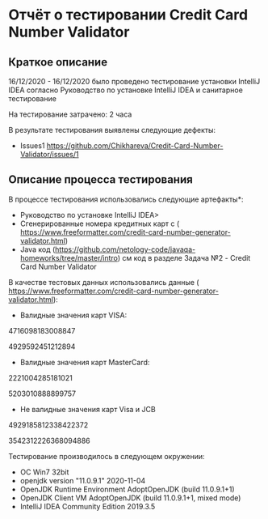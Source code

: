# Отчёт о тестировании Credit Card Number Validator
## Краткое описание
16/12/2020 - 16/12/2020 было проведено тестирование установки IntelliJ IDEA согласно Руководство по установке IntelliJ IDEA и санитарное тестирование  

На тестирование затрачено: 2 часа

В результате тестирования выявлены следующие дефекты:

* Issues1 https://github.com/Chikhareva/Credit-Card-Number-Validator/issues/1


## Описание процесса тестирования
В процессе тестирования использовались следующие артефакты*:

* Руководство по установке IntelliJ IDEA>
* Сгенерированные номера кредитных карт с  ( https://www.freeformatter.com/credit-card-number-generator-validator.html)
* Java код (https://github.com/netology-code/javaqa-homeworks/tree/master/intro) см код в разделе Задача №2 - Credit Card Number Validator

В качестве тестовых данных использовались данные ( https://www.freeformatter.com/credit-card-number-generator-validator.html):

* Валидные значения карт VISA:

4716098183008847

4929592451212894
* Валидные значения карт MasterCard:

2221004285181021

5203010888899757

* Не валидные значения карт Visa и JCB

4929185812338422372

3542312226368094886


Тестирование производилось в следующем окружении:

* ОС Win7 32bit
* openjdk version "11.0.9.1" 2020-11-04
* OpenJDK Runtime Environment AdoptOpenJDK (build 11.0.9.1+1)
* OpenJDK Client VM AdoptOpenJDK (build 11.0.9.1+1, mixed mode)
* IntelliJ IDEA Community Edition 2019.3.5